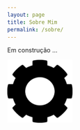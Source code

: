 ```yaml
---
layout: page
title: Sobre Mim
permalink: /sobre/
---
```


Em construção ...

<img src="/assets/img/engrenagem.png" height="144px">